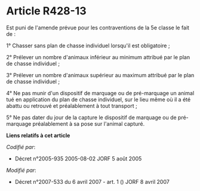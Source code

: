 # Article R428-13

Est puni de l'amende prévue pour les contraventions de la 5e classe le fait de :

1° Chasser sans plan de chasse individuel lorsqu'il est obligatoire ;

2° Prélever un nombre d'animaux inférieur au minimum attribué par le plan de chasse individuel ;

3° Prélever un nombre d'animaux supérieur au maximum attribué par le plan de chasse individuel ;

4° Ne pas munir d'un dispositif de marquage ou de pré-marquage un animal tué en application du plan de chasse individuel, sur
le lieu même où il a été abattu ou retrouvé et préalablement à tout transport ;

5° Ne pas dater du jour de la capture le dispositif de marquage ou de pré-marquage préalablement à sa pose sur l'animal
capturé.

**Liens relatifs à cet article**

_Codifié par_:

  - Décret n°2005-935 2005-08-02 JORF 5 août 2005

_Modifié par_:

  - Décret n°2007-533 du 6 avril 2007 - art. 1 () JORF 8 avril 2007
